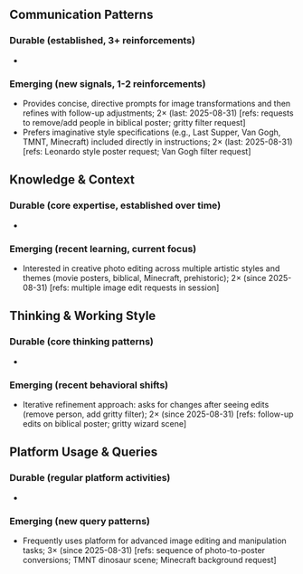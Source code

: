 ## Communication Patterns
### Durable (established, 3+ reinforcements)
- 
### Emerging (new signals, 1-2 reinforcements)
- Provides concise, directive prompts for image transformations and then refines with follow-up adjustments; 2× (last: 2025-08-31) [refs: requests to remove/add people in biblical poster; gritty filter request]
- Prefers imaginative style specifications (e.g., Last Supper, Van Gogh, TMNT, Minecraft) included directly in instructions; 2× (last: 2025-08-31) [refs: Leonardo style poster request; Van Gogh filter request]

## Knowledge & Context
### Durable (core expertise, established over time)
-
### Emerging (recent learning, current focus)
- Interested in creative photo editing across multiple artistic styles and themes (movie posters, biblical, Minecraft, prehistoric); 2× (since 2025-08-31) [refs: multiple image edit requests in session]

## Thinking & Working Style
### Durable (core thinking patterns)
-
### Emerging (recent behavioral shifts)
- Iterative refinement approach: asks for changes after seeing edits (remove person, add gritty filter); 2× (since 2025-08-31) [refs: follow-up edits on biblical poster; gritty wizard scene]

## Platform Usage & Queries
### Durable (regular platform activities)
-
### Emerging (new query patterns)
- Frequently uses platform for advanced image editing and manipulation tasks; 3× (since 2025-08-31) [refs: sequence of photo-to-poster conversions; TMNT dinosaur scene; Minecraft background request]